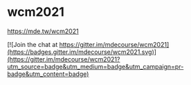 # wcm2021

https://mde.tw/wcm2021

[![Join the chat at https://gitter.im/mdecourse/wcm2021](https://badges.gitter.im/mdecourse/wcm2021.svg)](https://gitter.im/mdecourse/wcm2021?utm_source=badge&utm_medium=badge&utm_campaign=pr-badge&utm_content=badge)